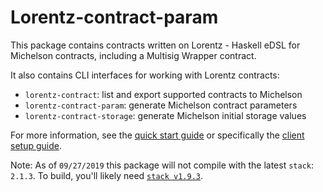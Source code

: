 # Lorentz-contract-param

This package contains contracts written on Lorentz - Haskell eDSL for Michelson
contracts, including a Multisig Wrapper contract.

It also contains CLI interfaces for working with Lorentz contracts:
- `lorentz-contract`: list and export supported contracts to Michelson
- `lorentz-contract-param`: generate Michelson contract parameters
- `lorentz-contract-storage`: generate Michelson initial storage values

For more information, see the [quick start guide](https://assets.tqtezos.com/contracts/)
or specifically the [client setup guide](https://assets.tqtezos.com/contracts/quickstart/1-index).

Note: As of `09/27/2019` this package will not compile with the latest
`stack`: `2.1.3`.  To build, you'll likely need
[`stack v1.9.3`](https://github.com/commercialhaskell/stack/releases/tag/v1.9.3).

